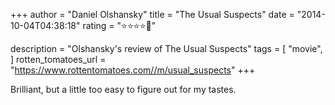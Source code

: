 +++
author = "Daniel Olshansky"
title = "The Usual Suspects"
date = "2014-10-04T04:38:18"
rating = "⭐⭐⭐⭐🌟"

description = "Olshansky's review of The Usual Suspects"
tags = [
    "movie",
]
rotten_tomatoes_url = "https://www.rottentomatoes.com//m/usual_suspects"
+++

Brilliant, but a little too easy to figure out for my tastes.
